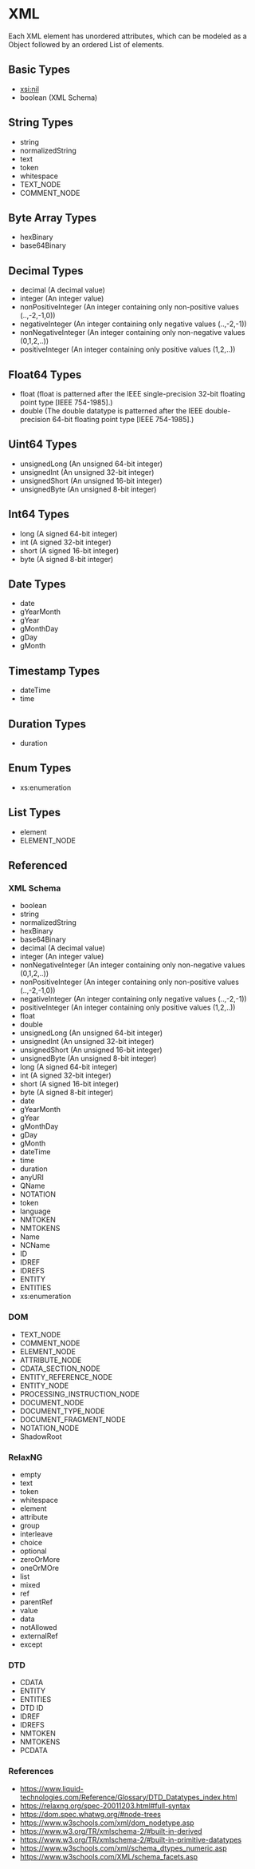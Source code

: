# XML

Each XML element has unordered attributes, which can be modeled as a Object followed by an ordered List of elements.

## Basic Types

* [xsi:nil](https://www.w3.org/TR/xmlschema-1/#xsi_nil)
* boolean (XML Schema)

## String Types

* string
* normalizedString
* text
* token
* whitespace
* TEXT_NODE
* COMMENT_NODE

## Byte Array Types

* hexBinary
* base64Binary

## Decimal Types

* decimal (A decimal value)
* integer (An integer value)
* nonPositiveInteger (An integer containing only non-positive values (..,-2,-1,0))
* negativeInteger (An integer containing only negative values (..,-2,-1))
* nonNegativeInteger (An integer containing only non-negative values (0,1,2,..))
* positiveInteger (An integer containing only positive values (1,2,..))

## Float64 Types

* float (float is patterned after the IEEE single-precision 32-bit floating point type [IEEE 754-1985].)
* double (The double datatype is patterned after the IEEE double-precision 64-bit floating point type [IEEE 754-1985].)

## Uint64 Types

* unsignedLong (An unsigned 64-bit integer)
* unsignedInt (An unsigned 32-bit integer)
* unsignedShort (An unsigned 16-bit integer)
* unsignedByte (An unsigned 8-bit integer)

## Int64 Types

* long (A signed 64-bit integer)
* int (A signed 32-bit integer)
* short (A signed 16-bit integer)
* byte (A signed 8-bit integer)

## Date Types

* date
* gYearMonth
* gYear
* gMonthDay
* gDay
* gMonth

## Timestamp Types

* dateTime
* time

## Duration Types

* duration

## Enum Types

* xs:enumeration

## List Types

* element
* ELEMENT_NODE

## Referenced

### XML Schema

* boolean
* string
* normalizedString
* hexBinary
* base64Binary
* decimal (A decimal value)
* integer (An integer value)
* nonNegativeInteger (An integer containing only non-negative values (0,1,2,..))
* nonPositiveInteger (An integer containing only non-positive values (..,-2,-1,0))
* negativeInteger (An integer containing only negative values (..,-2,-1))
* positiveInteger (An integer containing only positive values (1,2,..))
* float
* double
* unsignedLong (An unsigned 64-bit integer)
* unsignedInt (An unsigned 32-bit integer)
* unsignedShort (An unsigned 16-bit integer)
* unsignedByte (An unsigned 8-bit integer)
* long (A signed 64-bit integer)
* int (A signed 32-bit integer)
* short (A signed 16-bit integer)
* byte (A signed 8-bit integer)
* date
* gYearMonth
* gYear
* gMonthDay
* gDay
* gMonth
* dateTime
* time
* duration
* anyURI
* QName
* NOTATION
* token
* language
* NMTOKEN
* NMTOKENS
* Name
* NCName
* ID
* IDREF
* IDREFS
* ENTITY
* ENTITIES
* xs:enumeration

### DOM

* TEXT_NODE
* COMMENT_NODE
* ELEMENT_NODE
* ATTRIBUTE_NODE
* CDATA_SECTION_NODE
* ENTITY_REFERENCE_NODE
* ENTITY_NODE
* PROCESSING_INSTRUCTION_NODE
* DOCUMENT_NODE
* DOCUMENT_TYPE_NODE
* DOCUMENT_FRAGMENT_NODE
* NOTATION_NODE
* ShadowRoot

### RelaxNG

* empty
* text
* token
* whitespace
* element
* attribute
* group
* interleave
* choice
* optional
* zeroOrMore
* oneOrMOre
* list
* mixed
* ref
* parentRef
* value
* data
* notAllowed
* externalRef
* except

### DTD

* CDATA
* ENTITY
* ENTITIES
* DTD ID
* IDREF
* IDREFS
* NMTOKEN
* NMTOKENS
* PCDATA

### References

* https://www.liquid-technologies.com/Reference/Glossary/DTD_Datatypes_index.html
* https://relaxng.org/spec-20011203.html#full-syntax
* https://dom.spec.whatwg.org/#node-trees
* https://www.w3schools.com/xml/dom_nodetype.asp
* https://www.w3.org/TR/xmlschema-2/#built-in-derived
* https://www.w3.org/TR/xmlschema-2/#built-in-primitive-datatypes
* https://www.w3schools.com/xml/schema_dtypes_numeric.asp
* https://www.w3schools.com/XML/schema_facets.asp